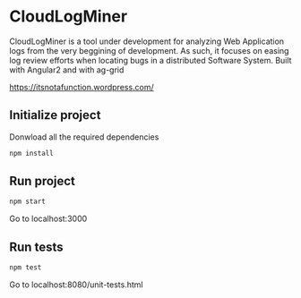 # CloudLogMiner
CloudLogMiner is a tool under development for analyzing Web Application logs from the very beggining of development. As such, it focuses on easing log review efforts when locating bugs in a distributed Software System.
Built with Angular2 and with ag-grid

https://itsnotafunction.wordpress.com/


## Initialize project

Donwload all the required dependencies
```bash
npm install
```

## Run project

```bash
npm start
```
Go to localhost:3000


## Run tests

```bash
npm test
```
Go to localhost:8080/unit-tests.html
